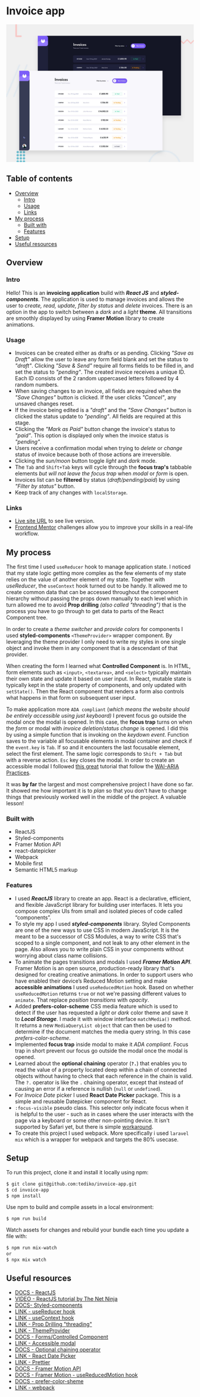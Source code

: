 # Invoice app

![Design preview for the Invoice app coding challenge](./src/assets/preview.jpg)

## Table of contents

-   [Overview](#overview)
    -   [Intro](#intro)
    -   [Usage](#usage)
    -   [Links](#links)
-   [My process](#my-process)
    -   [Built with](#built-with)
    -   [Features](#features)
-   [Setup](#setup)
-   [Useful resources](#useful-resources)

## Overview

### Intro

Hello! This is an **invoicing application** build with **_React JS_** and **_styled-components_**. The application is used to manage invoices and allows the user to _create, read, update, filter by status_ and _delete_ invoices. There is an option in the app to switch between a _dark_ and a _light_ **theme**. All transitions are smoothly displayed by using **Framer Motion** library to create animations.

### Usage

-   Invoices can be created either as drafts or as pending. Clicking _"Save as Draft"_ allow the user to leave any form field blank and set the status to _"draft"_. Clicking _"Save & Send"_ require all forms fields to be filled in, and set the status to _"pending"_. The created invoice receives a unique ID. Each ID consists of the 2 random uppercased letters followed by 4 random numbers.
-   When saving changes to an invoice, all fields are required when the _"Save Changes"_ button is clicked. If the user clicks _"Cancel"_, any unsaved changes reset.
-   If the invoice being edited is a _"draft"_ and the _"Save Changes"_ button is clicked the status update to _"pending"_. All fields are required at this stage.
-   Clicking the _"Mark as Paid"_ button change the invoice's status to _"paid"_. This option is displayed only when the invoice status is _"pending"_.
-   Users receive a confirmation modal when trying to _delete_ or _change_ status of invoice because both of those actions are irreversible.
-   Clicking the _sun/moon_ button toggle _light_ and _dark_ mode.
-   The `Tab` and `Shift+Tab` keys will cycle through the **focus trap's** tabbable elements _but will not leave the focus trap_ when _modal_ or _form_ is open.
-   Invoices list can be **filtered** by status (_draft/pending/paid_) by using _"Filter by status"_ button.
-   Keep track of any changes with `localStorage`.

### Links

-   [Live site URL](https://invoice-tediko.netlify.app/) to see live version.
-   [Frontend Mentor](https://www.frontendmentor.io) challenges allow you to improve your skills in a real-life workflow.

## My process

The first time I used `useReducer` hook to manage application state. I noticed that my state logic getting more complex as the few elements of my state relies on the value of another element of my state. Together with _useReducer_, the `useContext` hook turned out to be handy. It allowed me to create common data that can be accessed throughout the component hierarchy without passing the props down manually to each level which in turn allowed me to avoid **Prop drilling** _(also called "threading")_ that is the process you have to go through to get data to parts of the React Component tree.

In order to create a _theme switcher_ and _provide colors_ for components I used **styled-components** `<ThemeProvider>` wrapper component. By leveraging the theme provider I only need to write my styles in one single object and invoke them in any component that is a descendant of that provider.

When creating the form I learned what **Controlled Component** is. In HTML, form elements such as `<input>`, `<textarea>`, and `<select>` typically maintain their own state and update it based on user input. In React, mutable state is typically kept in the state property of components, and only updated with `setState()`. Then the React component that renders a form also controls what happens in that form on subsequent user input.

To make application more `ADA compliant` (_which means the website should be entirely accessible using just keyboard)_ I prevent focus go outside the modal once the modal is opened. In this case, the **focus trap** turns on when the _form_ or modal with _invoice deletion_/_status change_ is opened. I did this by using a simple function that is invoking on the _keydown event_. Function saves to the variable all focusable elements in modal container and check if the `event.key` is `Tab`. If so and it encounters the last focusable element, select the first element. The same logic corresponds to `Shift + Tab` but with a reverse action. `Esc` key closes the modal. In order to create an accessible modal I followed [this great](https://nainacodes.com/blog/create-an-accessible-and-reusable-react-modal) tutorial that follow the [WAI-ARIA Practices](https://www.w3.org/TR/wai-aria-practices/#dialog_modal).

It was **by far** the largest and most comprehensive project I have done so far. It showed me how important it is to _plan_ so that you don't have to change things that previously worked well in the middle of the project. A valuable lesson!

### Built with

-   ReactJS
-   Styled-components
-   Framer Motion API
-   react-datepicker
-   Webpack
-   Mobile first
-   Semantic HTML5 markup

### Features

-   I used **_ReactJS_** library to create an app. React is a declarative, efficient, and flexible JavaScript library for building user interfaces. It lets you compose complex UIs from small and isolated pieces of code called “components”.
-   To style my app I used **_styled-components_** library. Styled Components are one of the new ways to use CSS in modern JavaScript. It is the meant to be a successor of CSS Modules, a way to write CSS that's scoped to a single component, and not leak to any other element in the page. Also allows you to write plain CSS in your components without worrying about class name collisions.
-   To animate the pages transitions and modals I used **_Framer Motion API_**. Framer Motion is an open source, production-ready library that's designed for creating creative animations. In order to support users who have enabled their device’s Reduced Motion setting and make **accessible animations** I used `useReducedMotion` hook. Based on whether `useReducedMotion` returns `true` or not we're passing different values to `animate`. That replace _position transitions_ with _opacity_.
-   Added **prefers-color-scheme** CSS media feature which is used to detect if the user has requested a _light_ or _dark_ color theme and save it to **_Local Storage_**. I made it with window interface `matchMedia()` method. It returns a new `MediaQueryList object` that can then be used to determine if the document matches the media query string. In this case _prefers-color-scheme_.
-   Implemented **focus trap** inside modal to make it _ADA compliant_. Focus trap in short prevent our focus go outside the modal once the modal is opened.
-   Learned about the **optional chaining** operator (**`?.`**) that enables you to read the value of a property located deep within a chain of connected objects without having to check that each reference in the chain is valid. The `?.` operator is like the `.` chaining operator, except that instead of causing an error if a reference is nullish (`null` or `undefined`).
-   For _Invoice Date_ picker I used **React Date Picker** package. This is a simple and reusable Datepicker component for React.
-   `:focus-visible` pseudo class. This selector only indicate focus when it is helpful to the user - such as in cases where the user interacts with the page via a keyboard or some other non-pointing device. It isn't supported by Safari yet, but there is simple [workaround](https://stackoverflow.com/questions/31402576/enable-focus-only-on-keyboard-use-or-tab-press).
-   To create this project I used webpack. More specifically i used `laravel mix` which is a wrapper for webpack and targets the 80% usecase.

## Setup

To run this project, clone it and install it locally using npm:

```
$ git clone git@github.com:tediko/invoice-app.git
$ cd invoice-app
$ npm install
```

Use npm to build and compile assets in a local environment:

```
$ npm run build
```

Watch assets for changes and rebuild your bundle each time you update a file with:

```
$ npm run mix-watch
or
$ npx mix watch
```

## Useful resources

-   [DOCS - ReactJS](https://reactjs.org/)
-   [VIDEO - ReactJS tutorial by The Net Ninja](https://www.youtube.com/watch?v=j942wKiXFu8&list=PL4cUxeGkcC9gZD-Tvwfod2gaISzfRiP9d)
-   [DOCS- Styled-components](https://styled-components.com/)
-   [LINK - useReducer hook](https://blog.logrocket.com/guide-to-react-usereducer-hook/)
-   [LINK - useContext hook](https://medium.com/technofunnel/usecontext-in-react-hooks-aa9a60b8a461)
-   [LINK - Prop Drilling "threading"](https://kentcdodds.com/blog/prop-drilling)
-   [LINK - ThemeProvider](https://css-tricks.com/a-dark-mode-toggle-with-react-and-themeprovider/)
-   [DOCS - Forms/Controlled Component](https://reactjs.org/docs/forms.html)
-   [LINK - Accessible modal](https://nainacodes.com/blog/create-an-accessible-and-reusable-react-modal)
-   [DOCS - Optional chaining operator](https://developer.mozilla.org/en-US/docs/Web/JavaScript/Reference/Operators/Optional_chaining)
-   [LINK - React Date Picker](https://www.npmjs.com/package/react-datepicker)
-   [LINK - Prettier](https://prettier.io/)
-   [DOCS - Framer Motion API](https://www.framer.com/api/motion/)
-   [DOCS - Framer Motion - useReducedMotion hook](https://www.framer.com/docs/guide-accessibility/)
-   [DOCS - prefer-color-sheme](https://developer.mozilla.org/en-US/docs/Web/CSS/@media/prefers-color-scheme)
-   [LINK - webpack](https://laravel-mix.com/docs/6.0/what-is-mix)
